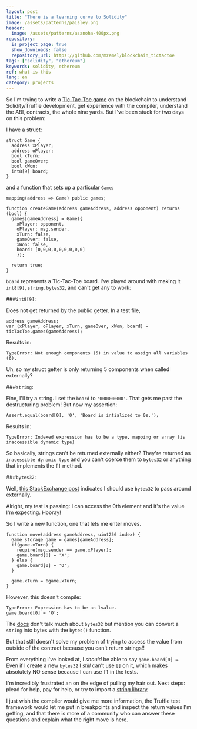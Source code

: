 ```yaml
---
layout: post
title: "There is a learning curve to Solidity"
image: /assets/patterns/paisley.png
header:
  image: /assets/patterns/asanoha-400px.png
repository:
  is_project_page: true
  show_downloads: false
  repository_url: https://github.com/mzemel/blockchain_tictactoe
tags: ["solidity", "ethereum"]
keywords: solidity, ethereum
ref: what-is-this
lang: en
category: projects
---
```


So I'm trying to write a [Tic-Tac-Toe game](http://github.com/mzemel/blockchain_tictactoe) on the blockchain to understand Solidity/Truffle development, get experience with the compiler, understand the ABI, contracts, the whole nine yards.  But I've been stuck for two days on this problem:

I have a struct:

```
struct Game {
  address xPlayer;
  address oPlayer;
  bool xTurn;
  bool gameOver;
  bool xWon;
  int8[9] board;
}
```

and a function that sets up a particular `Game`:

```
mapping(address => Game) public games;

function createGame(address gameAddress, address opponent) returns (bool) {
  games[gameAddress] = Game({
    xPlayer: opponent,
    oPlayer: msg.sender,
    xTurn: false,
    gameOver: false,
    xWon: false,
    board: [0,0,0,0,0,0,0,0,0]
    });

  return true;
}
```

`board` represents a Tic-Tac-Toe board.  I've played around with making it `int8[9]`, `string`, `bytes32`, and can't get any to work:

###`int8[9]`:

Does not get returned by the public getter.  In a test file,

```
address gameAddress;
var (xPlayer, oPlayer, xTurn, gameOver, xWon, board) = ticTacToe.games(gameAddress);
```

Results in:

`TypeError: Not enough components (5) in value to assign all variables (6).`

Uh, so my struct getter is only returning 5 components when called externally?

###`string`:

Fine, I'll try a string.  I set the `board` to `'000000000'`.  That gets me past the destructuring problem!  But now my assertion:

`Assert.equal(board[0], '0', 'Board is intialized to 0s.');`

Results in:

`TypeError: Indexed expression has to be a type, mapping or array (is inaccessible dynamic type)`

So basically, strings can't be returned externally either?  They're returned as `inacessible dynamic type` and you can't coerce them to `bytes32` or anything that implements the `[]` method.

###`bytes32`:

Well, [this StackExchange post](https://ethereum.stackexchange.com/questions/12765/type-inaccessible-dynamic-type-is-not-implicitly-convertible-to-expected-type/12767) indicates I should use `bytes32` to pass around externally.

Alright, my test is passing: I can access the 0th element and it's the value I'm expecting.  Hooray!

So I write a new function, one that lets me enter moves.

```
function move(address gameAddress, uint256 index) {
  Game storage game = games[gameAddress];
  if(game.xTurn) {
    require(msg.sender == game.xPlayer);
    game.board[0] = 'X';
  } else {
    game.board[0] = 'O';
  }

  game.xTurn = !game.xTurn;
}
```

However, this doesn't compile:

```
TypeError: Expression has to be an lvalue.
game.board[0] = 'O';
```

The [docs](http://solidity.readthedocs.io/en/develop/types.html#arrays) don't talk much about `bytes32` but mention you can convert a `string` into bytes with the `bytes()` function.

But that still doesn't solve my problem of trying to access the value from outside of the contract because you can't return strings!!

From everything I've looked at, I _should_ be able to say `game.board[0] =`.  Even if I create a new `bytes32` I _still_ can't use `[]` on it, which makes absolutely NO sense because I can use `[]` in the tests.

I'm incredibly frustrated an on the edge of pulling my hair out.  Next steps: plead for help, pay for help, or try to import a [string library](https://github.com/Arachnid/solidity-stringutils)

I just wish the compiler would give me more information, the Truffle test framework would let me put in breakpoints and inspect the return values I'm getting, and that there is more of a community who can answer these questions and explain what the right move is here.